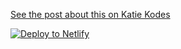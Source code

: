 [See the post about this on Katie Kodes](https://katiekodes.com/sveltekit-minimum-viable-build/)

[![Deploy to Netlify](https://www.netlify.com/img/deploy/button.svg)](https://app.netlify.com/start/deploy?repository=https://github.com/kkgthb/web-site-sveltekit-01-min-viable-build)